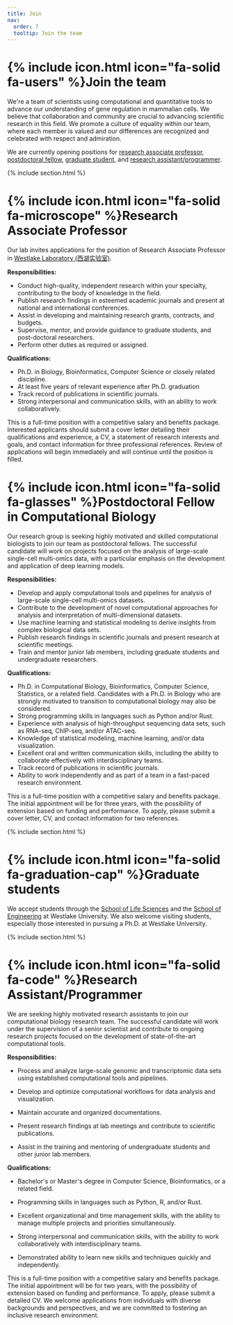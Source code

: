 ```yaml
---
title: Join
nav:
  order: 7
  tooltip: Join the team
---
```


# {% include icon.html icon="fa-solid fa-users" %}Join the team

We're a team of scientists using computational and quantitative tools to advance our understanding of gene regulation in mammalian cells.
We believe that collaboration and community are crucial to advancing scientific research in this field.
We promote a culture of equality within our team, where each member is valued and our differences are recognized and celebrated with respect and admiration.

We are currently opening positions for
[research associate professor](#research-associate-professor),
[postdoctoral fellow](#postdoctoral-fellow-in-computational-biology),
[graduate student](#graduate-students), and
[research assistant/programmer](#research-assistantprogrammer).

{% include section.html %}

# {% include icon.html icon="fa-solid fa-microscope" %}Research Associate Professor

Our lab invites applications for the position of Research Associate Professor in
[Westlake Laboratory (西湖实验室)](https://www.wllsb.edu.cn/).

**Responsibilities:**

- Conduct high-quality, independent research within your specialty, contributing to the body of knowledge in the field.
- Publish research findings in esteemed academic journals and present at national and international conferences.
- Assist in developing and maintaining research grants, contracts, and budgets.
- Supervise, mentor, and provide guidance to graduate students, and post-doctoral researchers.
- Perform other duties as required or assigned.

**Qualifications:**

- Ph.D. in Biology, Bioinformatics, Computer Science or closely related discipline.
- At least five years of relevant experience after Ph.D. graduation
- Track record of publications in scientific journals.
- Strong interpersonal and communication skills, with an ability to work collaboratively.

This is a full-time position with a competitive salary and benefits package.
Interested applicants should submit a cover letter detailing their qualifications and experience, a CV, a statement of research interests and goals, and contact information for three professional references.
Review of applications will begin immediately and will continue until the position is filled.

# {% include icon.html icon="fa-solid fa-glasses" %}Postdoctoral Fellow in Computational Biology 

Our research group is seeking highly motivated and skilled computational biologists to join our team as postdoctoral fellows.
The successful candidate will work on projects focused on the analysis of large-scale single-cell multi-omics data, with a particular emphasis on the development and application of deep learning models.

**Responsibilities:**

- Develop and apply computational tools and pipelines for analysis of large-scale single-cell multi-omics datasets.
- Contribute to the development of novel computational approaches for analysis and interpretation of multi-dimensional datasets.
- Use machine learning and statistical modeling to derive insights from complex biological data sets.
- Publish research findings in scientific journals and present research at scientific meetings.
- Train and mentor junior lab members, including graduate students and undergraduate researchers.

**Qualifications:**

- Ph.D. in Computational Biology, Bioinformatics, Computer Science, Statistics, or a related field. Candidates with a Ph.D. in Biology who are strongly motivated to transition to computational biology may also be considered.
- Strong programming skills in languages such as Python and/or Rust.
- Experience with analysis of high-throughput sequencing data sets, such as RNA-seq, ChIP-seq, and/or ATAC-seq.
- Knowledge of statistical modeling, machine learning, and/or data visualization.
- Excellent oral and written communication skills, including the ability to collaborate effectively with interdisciplinary teams.
- Track record of publications in scientific journals.
- Ability to work independently and as part of a team in a fast-paced research environment.

This is a full-time position with a competitive salary and benefits package.
The initial appointment will be for three years, with the possibility of extension based on funding and performance.
To apply, please submit a cover letter, CV, and contact information for two references.

{% include section.html %}

# {% include icon.html icon="fa-solid fa-graduation-cap" %}Graduate students

We accept students through the [School of Life Sciences](https://sls.westlake.edu.cn/en/About/Overview/) and
the [School of Engineering](https://en-soe.westlake.edu.cn/index.shtml) at Westlake University.
We also welcome visiting students, especially those interested in pursuing a Ph.D. at Westlake University.

{% include section.html %}

# {% include icon.html icon="fa-solid fa-code" %}Research Assistant/Programmer

We are seeking highly motivated research assistants to join our computational biology research team.
The successful candidate will work under the supervision of a senior scientist and contribute to ongoing research projects focused on the development of state-of-the-art computational tools.

**Responsibilities:**

- Process and analyze large-scale genomic and transcriptomic data sets using established computational tools and pipelines.

- Develop and optimize computational workflows for data analysis and visualization.

- Maintain accurate and organized documentations.

- Present research findings at lab meetings and contribute to scientific publications.

- Assist in the training and mentoring of undergraduate students and other junior lab members.

**Qualifications:**

- Bachelor's or Master's degree in Computer Science, Bioinformatics, or a related field.

- Programming skills in languages such as Python, R, and/or Rust.

- Excellent organizational and time management skills, with the ability to manage multiple projects and priorities simultaneously.

- Strong interpersonal and communication skills, with the ability to work collaboratively with interdisciplinary teams.

- Demonstrated ability to learn new skills and techniques quickly and independently.

This is a full-time position with a competitive salary and benefits package. The initial appointment will be for two years, with the possibility of extension based on funding and performance.
To apply, please submit a detailed CV. We welcome applications from individuals with diverse backgrounds and perspectives, and we are committed to fostering an inclusive research environment.
